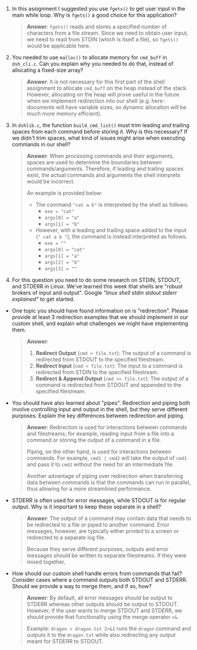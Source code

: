 1. In this assignment I suggested you use `fgets()` to get user input in the main while loop. Why is `fgets()` a good choice for this application?

    > **Answer**:  `fgets()` reads and stores a specified number of characters from a file stream.
    > Since we need to obtain user input, we need to read from STDIN (which is itself a file), so
    > `fgets()` would be applicable here.

2. You needed to use `malloc()` to allocate memory for `cmd_buff` in `dsh_cli.c`. Can you explain why you needed to do that, instead of allocating a fixed-size array?

    > **Answer**: It is not necessary for this first part of the shell assignment to allocate `cmd_buff` on the heap instead of the stack. However, allocating on the heap will prove useful in the future when we implement redirection into our shell (e.g. here-documents will have variable sizes, so dynamic allocaiton will be much more memory efficient). 


3. In `dshlib.c`, the function `build_cmd_list()` must trim leading and trailing spaces from each command before storing it. Why is this necessary? If we didn't trim spaces, what kind of issues might arise when executing commands in our shell?

    > **Answer**: When processing commands and their arguments, spaces are used to determine the
    > boundaries between commands/arguments. Therefore, if leading and trailing spaces exist, the
    > actual commands and arguments the shell interprets would be incorrect.
    >
    > An example is provided below:
    > - The command `"cat a b"` is interpreted by the shell as follows:
    >   - `exe = "cat"`
    >   - `args[0] = "a"`
    >   - `args[1] = "b"`
    > - However, with a leading and trailing space added to the input (`" cat a b "`), the command
    > is instead interpreted as follows:
    >   - `exe = ""`
    >   - `args[0] = "cat"`
    >   - `args[1] = "a"`
    >   - `args[2] = "b"`
    >   - `args[3] = ""`

4. For this question you need to do some research on STDIN, STDOUT, and STDERR in Linux. We've learned this week that shells are "robust brokers of input and output". Google _"linux shell stdin stdout stderr explained"_ to get started.

- One topic you should have found information on is "redirection". Please provide at least 3 redirection examples that we should implement in our custom shell, and explain what challenges we might have implementing them.

    > **Answer**:
    > 1. **Redirect Output** (`cmd > file.txt`): The output of a command is redirected from STDOUT
    > to the specified filestream.
    > 1. **Redirect Input** (`cmd < file.txt`): The input to a command is redirected from STDIN
    > to the specified filestream.
    > 1. **Redirect & Append Output** (`cmd >> file.txt`): The output of a command is redirected
    > from STDOUT and appended to the specified filestream.


- You should have also learned about "pipes". Redirection and piping both involve controlling input and output in the shell, but they serve different purposes. Explain the key differences between redirection and piping.

    > **Answer**: Redirection is used for interactions between commands and filestreams; for example,
    > reading input from a file into a command or storing the output of a command in a file.
    >
    > Piping, on the other hand, is used for interactions between commands. For example, `cmd1 | cmd2`
    > will take the output of `cmd1` and pass it to `cmd2` without the need for an intermediate file.
    >
    > Another advantage of piping over redirection when transferring data between commands is that
    > the commands can run in parallel, thus allowing for a more streamlined performance.

- STDERR is often used for error messages, while STDOUT is for regular output. Why is it important to keep these separate in a shell?

    > **Answer**: The output of a command may contain data that needs to be redirected to a file or
    > piped to another command. Error messages, however, are typically either printed to a screen or
    > redirected to a separate log file.
    >
    > Because they serve different purposes, outputs and error messages should be written to separate
    > filestreams. If they were mixed together, 

- How should our custom shell handle errors from commands that fail? Consider cases where a command outputs both STDOUT and STDERR. Should we provide a way to merge them, and if so, how?

    > **Answer**: By default, all error messages should be output to STDERR whereas other outputs should be output to STDOUT. However, if the user wants to merge STDOUT and STDERR, we should provide that functionality using the merge operator `>&`.
    >
    > Example: `dragon > dragon.txt 2>&1` runs the `dragon` command and outputs it to the `dragon.txt` while also redirecting any output meant for STDERR to STDOUT.